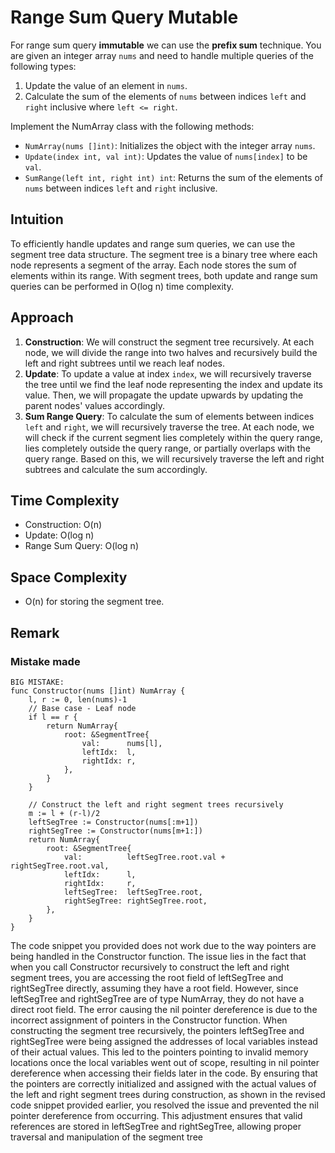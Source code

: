 # Range Sum Query Mutable

For  range sum query **immutable** we can use the **prefix sum** technique. You are given an integer array `nums` and need to handle multiple queries of the following types:

1. Update the value of an element in `nums`.
2. Calculate the sum of the elements of `nums` between indices `left` and `right` inclusive where `left <= right`.

Implement the NumArray class with the following methods:

- `NumArray(nums []int)`: Initializes the object with the integer array `nums`.
- `Update(index int, val int)`: Updates the value of `nums[index]` to be `val`.
- `SumRange(left int, right int) int`: Returns the sum of the elements of `nums` between indices `left` and `right` inclusive.

## Intuition

To efficiently handle updates and range sum queries, we can use the segment tree data structure. The segment tree is a binary tree where each node represents a segment of the array. Each node stores the sum of elements within its range. With segment trees, both update and range sum queries can be performed in O(log n) time complexity.

## Approach

1. **Construction**: We will construct the segment tree recursively. At each node, we will divide the range into two halves and recursively build the left and right subtrees until we reach leaf nodes.
2. **Update**: To update a value at index `index`, we will recursively traverse the tree until we find the leaf node representing the index and update its value. Then, we will propagate the update upwards by updating the parent nodes' values accordingly.
3. **Sum Range Query**: To calculate the sum of elements between indices `left` and `right`, we will recursively traverse the tree. At each node, we will check if the current segment lies completely within the query range, lies completely outside the query range, or partially overlaps with the query range. Based on this, we will recursively traverse the left and right subtrees and calculate the sum accordingly.

## Time Complexity

- Construction: O(n)
- Update: O(log n)
- Range Sum Query: O(log n)

## Space Complexity

- O(n) for storing the segment tree.


## Remark

### Mistake made 

```
BIG MISTAKE:
func Constructor(nums []int) NumArray {
	l, r := 0, len(nums)-1
	// Base case - Leaf node
	if l == r {
		return NumArray{
			root: &SegmentTree{
				val:      nums[l],
				leftIdx:  l,
				rightIdx: r,
			},
		}
	}

	// Construct the left and right segment trees recursively
	m := l + (r-l)/2
	leftSegTree := Constructor(nums[:m+1])
	rightSegTree := Constructor(nums[m+1:])
	return NumArray{
		root: &SegmentTree{
			val:          leftSegTree.root.val + rightSegTree.root.val,
			leftIdx:      l,
			rightIdx:     r,
			leftSegTree:  leftSegTree.root,
			rightSegTree: rightSegTree.root,
		},
	}
}

```

The code snippet you provided does not work due to the way pointers are being handled in the Constructor function. The issue lies in the fact that when you call Constructor recursively to construct the left and right segment trees, you are accessing the root field of leftSegTree and rightSegTree directly, assuming they have a root field. However, since leftSegTree and rightSegTree are of type NumArray, they do not have a direct root field. The error causing the nil pointer dereference is  due to the incorrect assignment of pointers in the Constructor function. When constructing the segment tree recursively, the pointers leftSegTree and rightSegTree were being assigned the addresses of local variables instead of their actual values. This led to the pointers pointing to invalid memory locations once the local variables went out of scope, resulting in nil pointer dereference when accessing their fields later in the code.
By ensuring that the pointers are correctly initialized and assigned with the actual values of the left and right segment trees during construction, as shown in the revised code snippet provided earlier, you resolved the issue and prevented the nil pointer dereference from occurring. This adjustment ensures that valid references are stored in leftSegTree and rightSegTree, allowing proper traversal and manipulation of the segment tree
